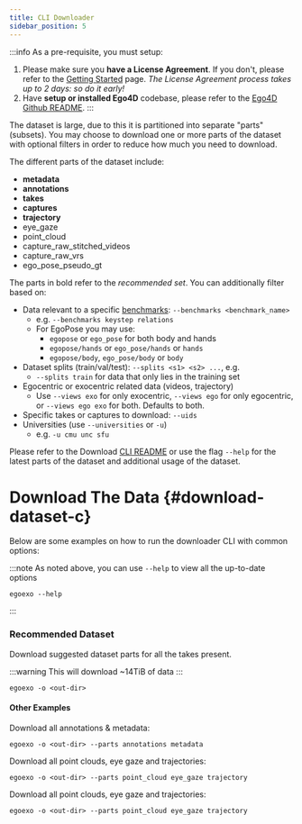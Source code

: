 ```yaml
---
title: CLI Downloader
sidebar_position: 5
---
```


:::info
As a pre-requisite, you must setup:
1. Please make sure you **have a License Agreement**. If you don't, please refer to the
[Getting Started](../getting-started) page. *The License Agreement process takes up to 2 days: so do it early!*
2. Have **setup or installed Ego4D** codebase, please refer to the [Ego4D
Github README](https://github.com/facebookresearch/Ego4d?tab=readme-ov-file#setup).
:::

The dataset is large, due to this it is partitioned into separate "parts"
(subsets). You may choose to download one or more parts of the dataset with
optional filters in order to reduce how much you need to download.

The different parts of the dataset include: 
- **metadata**
- **annotations**
- **takes**
- **captures**
- **trajectory**
- eye_gaze
- point_cloud
- capture_raw_stitched_videos
- capture_raw_vrs
- ego_pose_pseudo_gt

The parts in bold refer to the *recommended set*. You can additionally filter based on:
- Data relevant to a specific [benchmarks](../benchmarks): `--benchmarks <benchmark_name>`
    - e.g. `--benchmarks keystep relations`
    - For EgoPose you may use:
        - `egopose` or `ego_pose` for both body and hands
        - `egopose/hands` or `ego_pose/hands` or `hands`
        - `egopose/body`, `ego_pose/body` or `body`
- Dataset splits (train/val/test): `--splits <s1> <s2> ...`, e.g.
    - `--splits train` for data that only lies in the training set
- Egocentric or exocentric related data (videos, trajectory)
    - Use `--views exo` for only exocentric, `--views ego` for only
      egocentric, or `--views ego exo` for both. Defaults to both.
- Specific takes or captures to download: `--uids`
- Universities (use `--universities` or `-u`)
    - e.g. `-u cmu unc sfu`

Please refer to the Download [CLI README](https://github.com/facebookresearch/Ego4d/tree/main/ego4d/egoexo/download) or use the flag `--help` for the latest parts of the dataset and additional usage of the dataset.


# Download The Data {#download-dataset-c}

Below are some examples on how to run the downloader CLI with common options:

:::note As noted above, you can use `--help` to view all the up-to-date options
```
egoexo --help
```
:::


### Recommended Dataset
Download suggested dataset parts for all the takes present.

:::warning This will download ~14TiB of data
:::
```
egoexo -o <out-dir>
```


#### Other Examples

Download all annotations & metadata:
```
egoexo -o <out-dir> --parts annotations metadata
```

Download all point clouds, eye gaze and trajectories:
```
egoexo -o <out-dir> --parts point_cloud eye_gaze trajectory
```

Download all point clouds, eye gaze and trajectories:
```
egoexo -o <out-dir> --parts point_cloud eye_gaze trajectory
```
